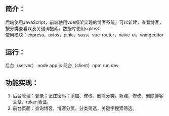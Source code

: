 ## 简介：
后端使用JavaScript，前端使用vue框架实现的博客系统。可以新建，查看博客，按分类查看以及关键词搜索。数据库使用sqlite3\
使用模块：express，axios，pinia，sass，vue-router，naive-ui，wangeditor

## 运行：
后台（server） node app.js  前台（client）npm run dev

## 功能实现：
1. 后台管理：登录；记住密码；添加、修改、删除分类。新建、修改、删除博客文章，token验证。
2. 前台页面：查询博客，博客分页，分类筛选，关键字搜索筛选。




